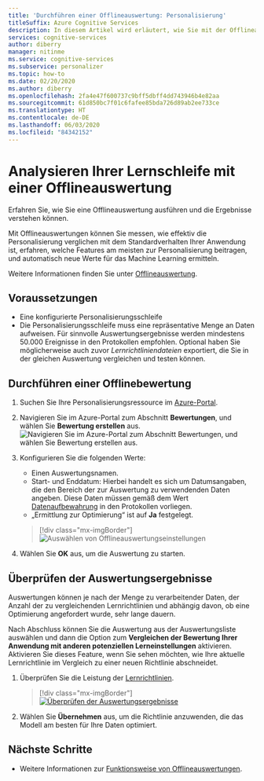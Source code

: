 ```yaml
---
title: 'Durchführen einer Offlineauswertung: Personalisierung'
titleSuffix: Azure Cognitive Services
description: In diesem Artikel wird erläutert, wie Sie mit der Offlineauswertung die Effektivität Ihrer App messen und Ihre Lernschleife analysieren können.
services: cognitive-services
author: diberry
manager: nitinme
ms.service: cognitive-services
ms.subservice: personalizer
ms.topic: how-to
ms.date: 02/20/2020
ms.author: diberry
ms.openlocfilehash: 2fa4e47f600737c9bff5dbff4dd743946b4e82aa
ms.sourcegitcommit: 61d850bc7f01c6fafee85bda726d89ab2ee733ce
ms.translationtype: HT
ms.contentlocale: de-DE
ms.lasthandoff: 06/03/2020
ms.locfileid: "84342152"
---
```

# <a name="analyze-your-learning-loop-with-an-offline-evaluation"></a>Analysieren Ihrer Lernschleife mit einer Offlineauswertung

Erfahren Sie, wie Sie eine Offlineauswertung ausführen und die Ergebnisse verstehen können.

Mit Offlineauswertungen können Sie messen, wie effektiv die Personalisierung verglichen mit dem Standardverhalten Ihrer Anwendung ist, erfahren, welche Features am meisten zur Personalisierung beitragen, und automatisch neue Werte für das Machine Learning ermitteln.

Weitere Informationen finden Sie unter [Offlineauswertung](concepts-offline-evaluation.md).

## <a name="prerequisites"></a>Voraussetzungen

* Eine konfigurierte Personalisierungsschleife
* Die Personalisierungsschleife muss eine repräsentative Menge an Daten aufweisen. Für sinnvolle Auswertungsergebnisse werden mindestens 50.000 Ereignisse in den Protokollen empfohlen. Optional haben Sie möglicherweise auch zuvor _Lernrichtliniendateien_ exportiert, die Sie in der gleichen Auswertung vergleichen und testen können.

## <a name="run-an-offline-evaluation"></a>Durchführen einer Offlinebewertung

1. Suchen Sie Ihre Personalisierungsressource im [Azure-Portal](https://azure.microsoft.com/free/).
1. Navigieren Sie im Azure-Portal zum Abschnitt **Bewertungen**, und wählen Sie **Bewertung erstellen** aus.
    ![Navigieren Sie im Azure-Portal zum Abschnitt **Bewertungen**, und wählen Sie **Bewertung erstellen** aus.](./media/offline-evaluation/create-new-offline-evaluation.png)
1. Konfigurieren Sie die folgenden Werte:

    * Einen Auswertungsnamen.
    * Start- und Enddatum: Hierbei handelt es sich um Datumsangaben, die den Bereich der zur Auswertung zu verwendenden Daten angeben. Diese Daten müssen gemäß dem Wert [Datenaufbewahrung](how-to-settings.md) in den Protokollen vorliegen.
    * „Ermittlung zur Optimierung“ ist auf **Ja** festgelegt.

    > [!div class="mx-imgBorder"]
    > ![Auswählen von Offlineauswertungseinstellungen](./media/offline-evaluation/create-an-evaluation-form.png)

1. Wählen Sie **OK** aus, um die Auswertung zu starten.

## <a name="review-the-evaluation-results"></a>Überprüfen der Auswertungsergebnisse

Auswertungen können je nach der Menge zu verarbeitender Daten, der Anzahl der zu vergleichenden Lernrichtlinien und abhängig davon, ob eine Optimierung angefordert wurde, sehr lange dauern.

Nach Abschluss können Sie die Auswertung aus der Auswertungsliste auswählen und dann die Option zum **Vergleichen der Bewertung Ihrer Anwendung mit anderen potenziellen Lerneinstellungen** aktivieren. Aktivieren Sie dieses Feature, wenn Sie sehen möchten, wie Ihre aktuelle Lernrichtlinie im Vergleich zu einer neuen Richtlinie abschneidet.

1. Überprüfen Sie die Leistung der [Lernrichtlinien](concepts-offline-evaluation.md#discovering-the-optimized-learning-policy).

    > [!div class="mx-imgBorder"]
    > [![Überprüfen der Auswertungsergebnisse](./media/offline-evaluation/evaluation-results.png)](./media/offline-evaluation/evaluation-results.png#lightbox)

1. Wählen Sie **Übernehmen** aus, um die Richtlinie anzuwenden, die das Modell am besten für Ihre Daten optimiert.

## <a name="next-steps"></a>Nächste Schritte

* Weitere Informationen zur [Funktionsweise von Offlineauswertungen](concepts-offline-evaluation.md).

